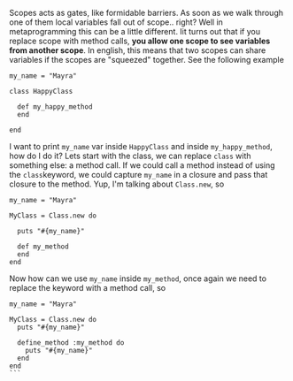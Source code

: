 Scopes acts as gates, like formidable barriers. As soon as we walk through one of them local variables fall out of scope.. right? Well in metaprogramming this can be a little different. Iit turns out that if you replace scope with method calls, **you allow one scope to see variables from another scope**. In english, this means that two scopes can share variables if the scopes are "squeezed" together. See the following example

````
my_name = "Mayra"

class HappyClass

  def my_happy_method
  end

end
````

I want to print `my_name` var inside `HappyClass` and inside `my_happy_method`, how do I do it? Lets start with the class, we can replace `class` with something else: a method call. If we could call a method instead of using the `class`keyword, we could capture `my_name` in a closure and pass that closure to the method. Yup, I'm talking about `Class.new`, so

````
my_name = "Mayra"

MyClass = Class.new do

  puts "#{my_name}"

  def my_method
  end
end
````

Now how can we use `my_name` inside `my_method`, once again we need to replace the keyword with a method call, so

````
my_name = "Mayra"

MyClass = Class.new do
  puts "#{my_name}"

  define_method :my_method do 
    puts "#{my_name}"
  end
end
```
